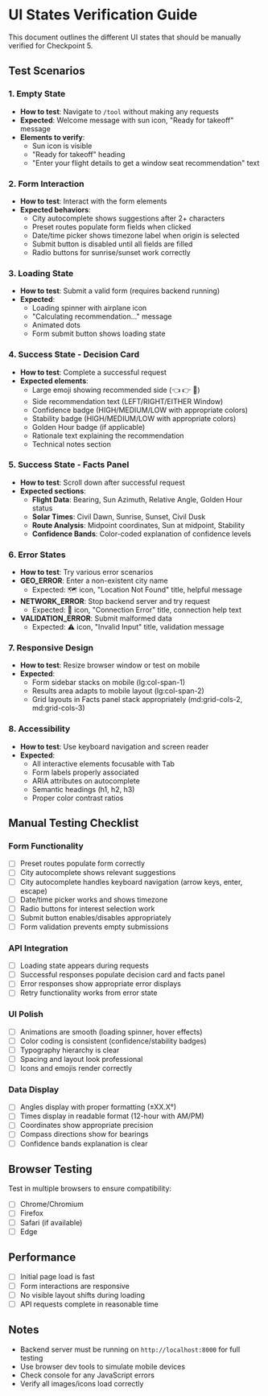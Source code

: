 # UI States Verification Guide

This document outlines the different UI states that should be manually verified for Checkpoint 5.

## Test Scenarios

### 1. Empty State
- **How to test**: Navigate to `/tool` without making any requests
- **Expected**: Welcome message with sun icon, "Ready for takeoff" message
- **Elements to verify**:
  - Sun icon is visible
  - "Ready for takeoff" heading
  - "Enter your flight details to get a window seat recommendation" text

### 2. Form Interaction
- **How to test**: Interact with the form elements
- **Expected behaviors**:
  - City autocomplete shows suggestions after 2+ characters
  - Preset routes populate form fields when clicked
  - Date/time picker shows timezone label when origin is selected
  - Submit button is disabled until all fields are filled
  - Radio buttons for sunrise/sunset work correctly

### 3. Loading State
- **How to test**: Submit a valid form (requires backend running)
- **Expected**: 
  - Loading spinner with airplane icon
  - "Calculating recommendation..." message
  - Animated dots
  - Form submit button shows loading state

### 4. Success State - Decision Card
- **How to test**: Complete a successful request
- **Expected elements**:
  - Large emoji showing recommended side (👈 👉 🤷)
  - Side recommendation text (LEFT/RIGHT/EITHER Window)
  - Confidence badge (HIGH/MEDIUM/LOW with appropriate colors)
  - Stability badge (HIGH/MEDIUM/LOW with appropriate colors)
  - Golden Hour badge (if applicable)
  - Rationale text explaining the recommendation
  - Technical notes section

### 5. Success State - Facts Panel
- **How to test**: Scroll down after successful request
- **Expected sections**:
  - **Flight Data**: Bearing, Sun Azimuth, Relative Angle, Golden Hour status
  - **Solar Times**: Civil Dawn, Sunrise, Sunset, Civil Dusk
  - **Route Analysis**: Midpoint coordinates, Sun at midpoint, Stability
  - **Confidence Bands**: Color-coded explanation of confidence levels

### 6. Error States
- **How to test**: Try various error scenarios
- **GEO_ERROR**: Enter a non-existent city name
  - Expected: 🗺️ icon, "Location Not Found" title, helpful message
- **NETWORK_ERROR**: Stop backend server and try request
  - Expected: 📡 icon, "Connection Error" title, connection help text
- **VALIDATION_ERROR**: Submit malformed data
  - Expected: ⚠️ icon, "Invalid Input" title, validation message

### 7. Responsive Design
- **How to test**: Resize browser window or test on mobile
- **Expected**:
  - Form sidebar stacks on mobile (lg:col-span-1)
  - Results area adapts to mobile layout (lg:col-span-2)
  - Grid layouts in Facts panel stack appropriately (md:grid-cols-2, md:grid-cols-3)

### 8. Accessibility
- **How to test**: Use keyboard navigation and screen reader
- **Expected**:
  - All interactive elements focusable with Tab
  - Form labels properly associated
  - ARIA attributes on autocomplete
  - Semantic headings (h1, h2, h3)
  - Proper color contrast ratios

## Manual Testing Checklist

### Form Functionality
- [ ] Preset routes populate form correctly
- [ ] City autocomplete shows relevant suggestions
- [ ] City autocomplete handles keyboard navigation (arrow keys, enter, escape)
- [ ] Date/time picker works and shows timezone
- [ ] Radio buttons for interest selection work
- [ ] Submit button enables/disables appropriately
- [ ] Form validation prevents empty submissions

### API Integration
- [ ] Loading state appears during requests
- [ ] Successful responses populate decision card and facts panel
- [ ] Error responses show appropriate error displays
- [ ] Retry functionality works from error state

### UI Polish
- [ ] Animations are smooth (loading spinner, hover effects)
- [ ] Color coding is consistent (confidence/stability badges)
- [ ] Typography hierarchy is clear
- [ ] Spacing and layout look professional
- [ ] Icons and emojis render correctly

### Data Display
- [ ] Angles display with proper formatting (±XX.X°)
- [ ] Times display in readable format (12-hour with AM/PM)
- [ ] Coordinates show appropriate precision
- [ ] Compass directions show for bearings
- [ ] Confidence bands explanation is clear

## Browser Testing

Test in multiple browsers to ensure compatibility:
- [ ] Chrome/Chromium
- [ ] Firefox
- [ ] Safari (if available)
- [ ] Edge

## Performance

- [ ] Initial page load is fast
- [ ] Form interactions are responsive
- [ ] No visible layout shifts during loading
- [ ] API requests complete in reasonable time

## Notes

- Backend server must be running on `http://localhost:8000` for full testing
- Use browser dev tools to simulate mobile devices
- Check console for any JavaScript errors
- Verify all images/icons load correctly



